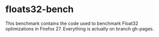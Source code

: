 floats32-bench
==============

This benchmark contains the code used to benchmark Float32 optimizations in Firefox 27. Everything is actually on branch
gh-pages.
